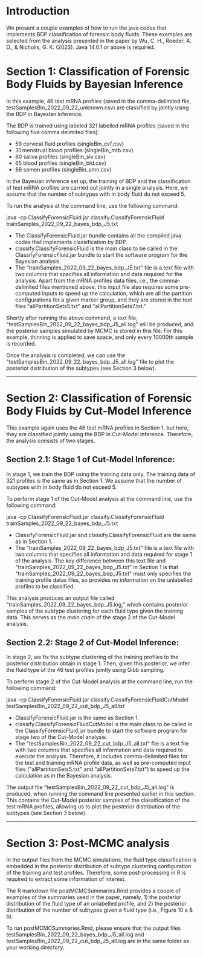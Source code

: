 # Introduction

We present a couple examples of how to run the java codes that implements BDP classification of forensic body fluids.
These examples are selected from the analysis presented in the paper by Wu, C. H., Roeder, A. D., & Nicholls, G. K. (2023).
Java 14.0.1 or above is required.

# Section 1: Classification of Forensic Body Fluids by Bayesian Inference

In this example, 46 test mRNA profiles (saved in the comma-delimited file, testSamplesBin_2022_09_22_unknown.csv) are classified by jointly using the BDP in Bayesian inference.

The BDP is trained using labeled 321 labelled mRNA profiles (saved in the following five comma delimited files): 

* 59 cervical fluid profiles (singleBin_cvf.csv)
* 31 menstrual blood profiles (singleBin_mtb.csv)
* 80 saliva profiles (singleBin_slv.csv)
* 65 blood profiles (singleBin_bld.csv)
* 86 semen profiles (singleBin_smn.csv)

In the Bayesian inference set up, the training of BDP and the classification of test mRNA profiles are carried out jointly in a single analysis. Here, we assume that the number of subtypes with in body fluid do not exceed 5.


To run the analysis at the command line, use the following command:

java -cp ClassifyForensicFluid.jar classify.ClassifyForensicFluid trainSamples_2022_09_22_bayes_bdp_J5.txt


* The ClassifyForensicFluid.jar bundle contains all the compiled java codes that implements classification by BDP.
* classify.ClassifyForensicFluid is the main class to be called in the ClassifyForensicFluid.jar bundle to start the software program for the Bayesian analysis.
* The "trainSamples_2022_09_22_bayes_bdp_J5.txt" file is a text file with two columns that specifies all information and data required for the analysis. Apart from the mRNA profiles data files, i.e., the comma-delimited files mentioned above, this input file also requires some pre-computed inputs to speed up the calculation, which are all the partition configurations for a given marker group, and they are stored in the text files "allPartitionSets5.txt" and "allPartitionSets7.txt."

Shortly after running the above command, a text file, "testSamplesBin_2022_09_22_bayes_bdp_J5_all.log" will be produced, and  the posterior samples simulated by MCMC is stored in this file. 
For this example, thinning is applied to save space, and only every 10000th sample is recorded.

Once the analysis is completed, we can use the "testSamplesBin_2022_09_22_bayes_bdp_J5_all.log" file to plot the posterior distribution of the subtypes (see Section 3 below).


---

# Section 2: Classification of Forensic Body Fluids by Cut-Model Inference

This example again uses the 46 test mRNA profiles in Section 1, but here, they are classified jointly using the BDP in Cut-Model inference. Therefore, the analysis consists of two stages.

## Section 2.1: Stage 1 of Cut-Model Inference:

In stage 1, we train the BDP using the training data only. The training data of 321 profiles is the same as in Section 1. We assume that the number of subtypes with in body fluid do not exceed 5.

To perform stage 1 of the Cut-Model analysis at the command line, use the following command:


java -cp ClassifyForensicFluid.jar classify.ClassifyForensicFluid trainSamples_2022_09_22_bayes_bdp_J5.txt

* ClassifyForensicFluid.jar and classify.ClassifyForensicFluid are the same as in Section 1.
* The "trainSamples_2022_09_22_bayes_bdp_J5.txt" file is a text file with two columns that specifies all information and data required for stage 1 of the analysis. The key difference between this text file and "trainSamples_2022_09_22_bayes_bdp_J5.txt" in Section 1 is that "trainSamples_2022_09_22_bayes_bdp_J5.txt" must only specifies the training profile datas files, so provides no information on the unlabelled profiles to be classified.

This analysis produces an output file called "trainSamples_2022_09_22_bayes_bdp_J5.log," which contains posterior samples of the subtype clustering for each fluid type given the training data. This serves as the _main chain_ of the stage 2 of the Cut-Model analysis.

## Section 2.2: Stage 2 of Cut-Model Inference:

In stage 2, we fix the subtype clustering of the training profiles to the posterior distribution obtain in stage 1. Then, given this posterior, we infer the fluid type of the 46 test profiles jointly using Gibb sampling.

To perform stage 2 of the Cut-Model analysis at the command line, run the following command:

java -cp ClassifyForensicFluid.jar classify.ClassifyForensicFluidCutModel testSamplesBin_2022_09_22_cut_bdp_J5_all.txt

* ClassifyForensicFluid.jar is the same as Section 1.
* classify.ClassifyForensicFluidCutModel is the main class to be called in the ClassifyForensicFluid.jar bundle to start the software program for stage two of the Cut-Model analysis.
* The "testSamplesBin_2022_09_22_cut_bdp_J5_all.txt" file is a text file with two columns that specifies all information and data required to execute the analysis. Therefore, it includes comma-delimited files for the test and training mRNA profile data, as well as pre-computed input files ("allPartitionSets5.txt" and "allPartitionSets7.txt") to speed up the calculation as in the Bayesian analysis.

The output file "testSamplesBin_2022_09_22_cut_bdp_J5_all.log" is produced, when running the command line presented earlier in this section. This contains the Cut-Model posterior samples of the classification of the test mRNA profiles, allowing us to  plot the posterior distribution of the subtypes (see Section 3 below).

---

# Section 3: Post-MCMC analysis

In the output files from the MCMC simulations, the fluid type classification is embedded in the posterior distribution of subtype clustering configuration of the training and test profiles.
Therefore, some post-processing in R is required to extract some information of interest.

The R markdown file postMCMCSummaries.Rmd provides a couple of examples of the summaries used in the paper, namely, 1) the posterior distribution of the fluid type of an unlabelled profile, and 2) the posterior distribution of the number of subtypes given a fluid type (i.e., Figure 10 a & b).

To run postMCMCSummaries.Rmd, please ensure that the output files testSamplesBin_2022_09_22_bayes_bdp_J5_all.log and testSamplesBin_2022_09_22_cut_bdp_J5_all.log are in the same folder as your working directory.
